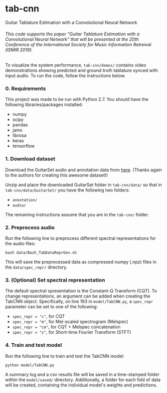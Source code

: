 # tab-cnn

Guitar Tablature Estimation with a Convolutional Neural Network

###### *This code supports the paper "Guitar Tablature Estimation with a Convolutional Neural Network" that will be presented at the 20th Conference of the International Society for Music Information Retreival (ISMIR 2019).*

To visualize the system performance, `tab-cnn/demos/` contains video demonstrations showing predicted and ground truth tablature synced with input audio. To run the code, follow the instructions below.

### 0. Requirements

This project was made to be run with Python 2.7. You should have the following libraries/packages installed:
* numpy
* scipy
* pandas
* jams
* librosa
* keras
* tensorflow

### 1. Download dataset

Download the GuitarSet audio and annotation data from [here](https://zenodo.org/record/1422265/files/GuitarSet_audio_and_annotation.zip?download=1 "GuitarSet download"). (Thanks again to the authors for creating this awesome dataset!)

Unzip and place the downloaded GuitarSet folder in `tab-cnn/data/` so that in `tab-cnn/data/GuitarSet/` you have the following two folders:
* `annotation/`
* `audio/`

The remaining instructions assume that you are in the `tab-cnn/` folder.

### 2. Preprocess audio

Run the following line to preprocess different spectral representations for the audio files: 

  `bash data/Bash_TabDataReprGen.sh`

This will save the preprocessed data as compressed numpy (.npz) files in the `data/spec_repr/` directory.

### 3. (Optional) Set spectral representation

The default spectral spresentation is the Constant-Q Transform (CQT). To change representations, an argument can be added when creating the TabCNN object. Specifically, on line 193 in `model/TabCNN.py`, a `spec_repr` parameter can be set to one of the following:
* `spec_repr = "c"`, for CQT
* `spec_repr = "m"`, for Mel-scaled spectrogram (Melspec)
* `spec_repr = "cm"`, for CQT + Melspec concatenation
* `spec_repr = "s"`, for Short-time Fourier Transform (STFT)

### 4. Train and test model

Run the following line to train and test the TabCNN model:

`python model/TabCNN.py`

A summary log and a csv results file will be saved in a time-stamped folder within the `model/saved/` directory. Additionally, a folder for each fold of data will be created, containing the individual model's weights and predictions. 










